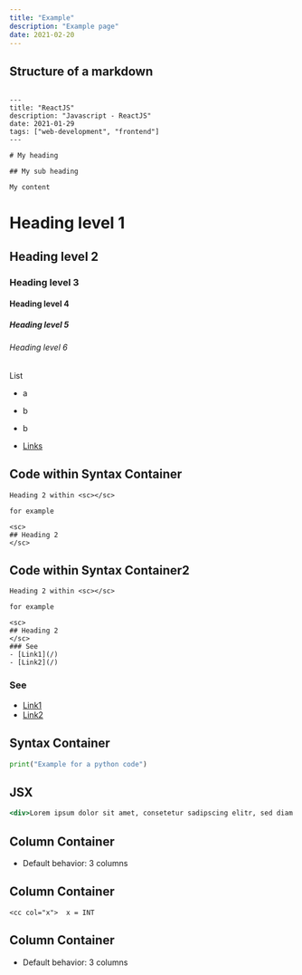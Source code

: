 ```yaml
---
title: "Example"
description: "Example page"
date: 2021-02-20
---
```


<sc>

## Structure of a markdown

```text

---
title: "ReactJS"
description: "Javascript - ReactJS"
date: 2021-01-29
tags: ["web-development", "frontend"]
---

# My heading

## My sub heading

My content
```

</sc>

# Heading level 1

## Heading level 2

### Heading level 3

#### Heading level 4

##### Heading level 5

###### Heading level 6

List
- a
- b
- b

- [Links](https://useful.web.app)


<sc>

## Code within Syntax Container

```text
Heading 2 within <sc></sc>

for example

<sc>
## Heading 2
</sc>
```

</sc>

<sc>

## Code within Syntax Container2

```text
Heading 2 within <sc></sc>

for example

<sc>
## Heading 2
</sc>
### See
- [Link1](/)
- [Link2](/)
```

### See

- [Link1](https://useful.web.app)
- [Link2](https://useful.web.app)

</sc>

<mc>

<sc>

## Syntax Container

```python
print("Example for a python code")
```

</sc>

<sc>

## JSX

```jsx
<div>Lorem ipsum dolor sit amet, consetetur sadipscing elitr, sed diam nonumy eirmod tempor invidunt ut labore et dolore magna aliquyam erat, sed diam voluptua. At vero eos et accusam et</div>
```

</sc>

</mc>

<mc>

<cc>

<div>

## Column Container

- Default behavior: 3 columns

</div>

<div>

## Column Container

```text
<cc col="x">  x = INT 
```

</div>

<div>

## Column Container

- Default behavior: 3 columns

</div>

</cc>


</mc>
